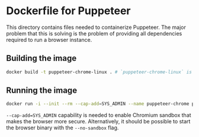 # Dockerfile for Puppeteer

This directory contains files needed to containerize Puppeteer. The major problem
that this is solving is the problem of providing all dependencies required to run a
browser instance.

## Building the image

```sh
docker build -t puppeteer-chrome-linux . # `puppeteer-chrome-linux` is the name of the image.
```

## Running the image

```sh
docker run -i --init --rm --cap-add=SYS_ADMIN --name puppeteer-chrome puppeteer-chrome-linux node -e "`cat test.js`"
```

`--cap-add=SYS_ADMIN` capability is needed to enable Chromium sandbox that makes the browser more secure. Alternatively, it should be possible to start the browser binary with the `--no-sandbox` flag.
